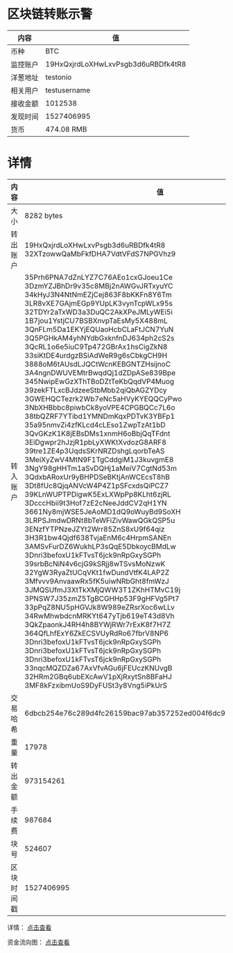 ﻿# 区块链转账示警
|内容|值|
| ----- | ---- |
| 币种 | BTC |
|监控账户 | 19HxQxjrdLoXHwLxvPsgb3d6uRBDfk4tR8 |
 |洋葱地址 | testonio | 
 |相关用户 | testusername | 
|接收金额 | 1012538 |
|发现时间 |1527406995|
|货币 |474.08 RMB|


# 详情
|内容|值|
| ---  |  ----- |
|大小   | 8282 bytes |
|转出账户 |  19HxQxjrdLoXHwLxvPsgb3d6uRBDfk4tR8<br/>  32XTzowwQaMbFkfDHA7VdtVFdS7NPGVhz9<br/>  |
|转入账户 |  35Prh6PNA7dZnLYZ7C76AEo1cxGJoeu1Ce<br/>  3DzmYZJBhDr9v35c8MBj2nAWGvJRTxyuYC<br/>  34kHyJ3N4NtNmEZjCej863F8bKKFn8Y6Tm<br/>  3LR8vXE7GAjmEGp9YUpLK3vynTcpWLx95s<br/>  32TDYr2aTxWD3a3DuQC2AkXPeJMLyWEi5i<br/>  1B7jou1YstjCU7BSBXnvpTaEsMy5X488mL<br/>  3QnFLm5Da1EKYjEQUaoHcbCLaFtJCN7YuN<br/>  3Q5PGHkAM4yhNYdbGxknfnDJ634ph2cS2s<br/>  3QcRL1o6e5iuC9Tp472GBrAx1hsCigZkN8<br/>  33siKtDE4urdgzBSiAdWeR9g6sCbkgCH9H<br/>  3888oM6tAUsdLJQCtWcnKEBGNTZHsijnoC<br/>  3A4ngnDWUVEMtrBwqdQj1dZDpASe839Bpe<br/>  345NwipEwGzXThTBoDZtTeKbQqdVP4Muog<br/>  39zekFTLxcBJdzeeStbMbb2qiQbAGZYDcy<br/>  3GWEHQCTezrk2Wb7eNc5aHVyKYEQQCyPwo<br/>  3NbXHBbbc8piwbCk8yoVPE4CPGBQCc7L6o<br/>  38tbQZRF7YTibd1YMNDmKqxPDTvK3YBFp1<br/>  35a95nmvZi4zfKLcd4cLEso1ZwpTzAt1bD<br/>  3QvGKzK1K8jEBsDMs1xnmH6oBbjQqTFdnt<br/>  3EiDgwpr2hJzjR1pbLyXWKtXvdozG8ARF8<br/>  39tre1ZE4p3UqdsSKrNRZDshgLqorbTeAS<br/>  3MeiXyZwV4MtN9F1TgCddgiM1J3kuvgmE8<br/>  3NgY98gHHTm1aSvDQHj1aMeiV7CgtNd53m<br/>  3QdxbARoxUr9yBHPDSeBKtjAnWCEcsT8hB<br/>  3Dt8fUc8QjqANVcW4P4Z1pSFcxdsQiPCZ7<br/>  39KLnWUPTPDigwK5ExLXWpPp8KLht6zjRL<br/>  3DcccHbii9t3Hof7zE2cNeeJddCV2qH1YN<br/>  3661Ny8mjWSE5JeAoMD1dQ9oWuyBd9SoXH<br/>  3LRPSJmdwDRNt8bTeWFiZivWawQGkQSP5u<br/>  3ENzfYTPNzeJZYt2Wrr85ZnS8xU9f64qiz<br/>  3H3R1bw4Qjdf638TvjaEnM6c4HrpmSANEn<br/>  3AMSvFurDZ6WukhLP3sQqE5DbkoycBMdLw<br/>  3Dnri3befoxU1kFTvsT6jck9nRpGxySGPh<br/>  39srbBcNiN4v6cjG9kSRjj8wTSvsMoNzwK<br/>  32YgW3RyaZtUCqVKt1fwDundVtfK4LAP2Z<br/>  3Mfvvv9AnvaawRx5fK5uiwNRbGht8fmWzJ<br/>  3JMQSUfmJ3XtTkXMjQWW3T1ZKhHTMvC19j<br/>  3PNSW7J35zmZ5TgBCGHHp53F9gHFVg5Pt7<br/>  33pPqZ8NU5pHGVJk8W989eZRsrXoc6wLLv<br/>  34RwMhwbdcnMRKYt647yTjb619eT43d8Vh<br/>  3QkZpaonkJ4RH4h8BYWjRWr7rExK8f7H7Z<br/>  364QfLhfExY6ZkECSVUyRdRo67fbrV8NP6<br/>  3Dnri3befoxU1kFTvsT6jck9nRpGxySGPh<br/>  3Dnri3befoxU1kFTvsT6jck9nRpGxySGPh<br/>  3Dnri3befoxU1kFTvsT6jck9nRpGxySGPh<br/>  33nqcMQZDZa67AxVfvAGu6jFEUczKNUvgB<br/>  32HRm2GBq6ubEXcAwV1pXjRxytSn8BFaHJ<br/>  3MF8kFzxibmUoS9DyFUSt3y8Vng5iPkUrS<br/>  |
|交易哈希 | 6dbcb254e76c289d4fc26159bac97ab357252ed004f6dc96fd93b78f951d0abe |
|重量 | 17978 |
|转出金额 | 973154261 |
|手续费 | 987684 |
|块号 |524607|
|区块时间戳 | 1527406995 |


详情： [点击查看]( https://blockchain.info/tx/6dbcb254e76c289d4fc26159bac97ab357252ed004f6dc96fd93b78f951d0abe)

资金流向图： [点击查看](https://blockchain.info/tree/350741441)